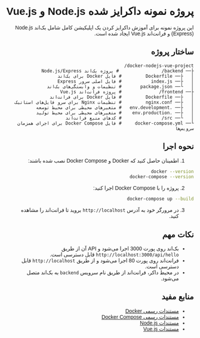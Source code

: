 <style>
  body {
    direction: rtl;
    text-align: right;
    font-family: 'Vazir', sans-serif;
  }
</style>

# پروژه نمونه داکرایز شده Node.js و Vue.js

این پروژه نمونه برای آموزش داکرایز کردن یک اپلیکیشن کامل شامل بک‌اند Node.js (Express) و فرانت‌اند Vue.js ایجاد شده است.

## ساختار پروژه

```
docker-nodejs-vue-project/
├── backend/                # پروژه بک‌اند Node.js/Express
│   ├── Dockerfile         # فایل Docker برای بک‌اند
│   ├── index.js           # فایل اصلی سرور Express
│   └── package.json       # تنظیمات و وابستگی‌های بک‌اند
├── frontend/              # پروژه فرانت‌اند Vue.js
│   ├── Dockerfile         # فایل Docker برای فرانت‌اند
│   ├── nginx.conf         # تنظیمات Nginx برای سرو فایل‌های استاتیک
│   ├── .env.development   # متغیرهای محیطی برای محیط توسعه
│   ├── .env.production    # متغیرهای محیطی برای محیط تولید
│   └── src/               # کدهای منبع فرانت‌اند
└── docker-compose.yml     # فایل Docker Compose برای اجرای همزمان سرویس‌ها
```

## نحوه اجرا

1. اطمینان حاصل کنید که Docker و Docker Compose نصب شده باشند:

```bash
docker --version
docker-compose --version
```

2. پروژه را با Docker Compose اجرا کنید:

```bash
docker-compose up --build
```

3. در مرورگر خود به آدرس `http://localhost` بروید تا فرانت‌اند را مشاهده کنید.

## نکات مهم

- بک‌اند روی پورت 3000 اجرا می‌شود و API آن از طریق `http://localhost:3000/api/hello` قابل دسترسی است.
- فرانت‌اند روی پورت 80 اجرا می‌شود و از طریق `http://localhost` قابل دسترسی است.
- در محیط داکر، فرانت‌اند از طریق نام سرویس `backend` به بک‌اند متصل می‌شود.

## منابع مفید

- [مستندات رسمی Docker](https://docs.docker.com/)
- [مستندات رسمی Docker Compose](https://docs.docker.com/compose/)
- [مستندات Node.js](https://nodejs.org/en/docs/)
- [مستندات Vue.js](https://vuejs.org/guide/introduction.html)